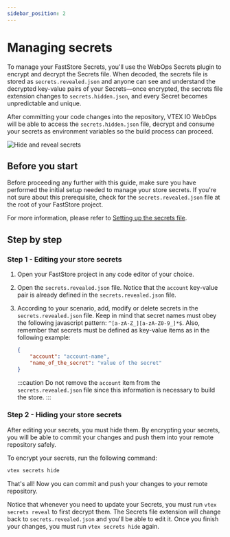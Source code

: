 ```yaml
---
sidebar_position: 2
---
```


# Managing secrets

To manage your FastStore Secrets, you'll use the WebOps Secrets plugin to encrypt and decrypt the Secrets file. When decoded, the secrets file is stored as `secrets.revealed.json` and anyone can see and understand the decrypted key-value pairs of your Secrets—once encrypted, the secrets file extension changes to `secrets.hidden.json`, and every Secret becomes unpredictable and unique.

After committing your code changes into the repository, VTEX IO WebOps will be able to access the `secrets.hidden.json` file, decrypt and consume your secrets as environment variables so the build process can proceed.

![Hide and reveal secrets](https://vtexhelp.vtexassets.com/assets/docs/src/hide-reveal-secrets___32448837e60a842fa82f4bb4a5eff6a8.gif)

## Before you start

Before proceeding any further with this guide, make sure you have performed the initial setup needed to manage your store secrets. If you're not sure about this prerequisite, check for the `secrets.revealed.json` file at the root of your FastStore project.

For more information, please refer to [Setting up the secrets file](/how-to-guides/webops/security/setting-up-secrets).

## Step by step

### Step 1 - Editing your store secrets

1. Open your FastStore project in any code editor of your choice.
2. Open the `secrets.revealed.json` file. Notice that the `account` key-value pair is already defined in the `secrets.revealed.json` file.
3. According to your scenario, add, modify or delete secrets in the `secrets.revealed.json` file. Keep in mind that secret names must obey the following javascript pattern: `^[a-zA-Z_][a-zA-Z0-9_]*$`. Also, remember that secrets must be defined as key-value items as in the following example:
   
    ```json
    {
        "account": "account-name",
        "name_of_the_secret": "value of the secret"
    }
    ```

    :::caution
    Do not remove the `account` item from the `secrets.revealed.json` file since this information is necessary to build the store.
    :::

### Step 2 - Hiding your store secrets

After editing your secrets, you must hide them. By encrypting your secrets, you will be able to commit your changes and push them into your remote repository safely.

To encrypt your secrets, run the following command:

```sh
vtex secrets hide
``` 

That's all! Now you can commit and push your changes to your remote repository. 

Notice that whenever you need to update your Secrets, you must run `vtex secrets reveal` to first decrypt them. The Secrets file extension will change back to `secrets.revealed.json` and you'll be able to edit it. Once you finish your changes, you must run `vtex secrets hide` again. 
